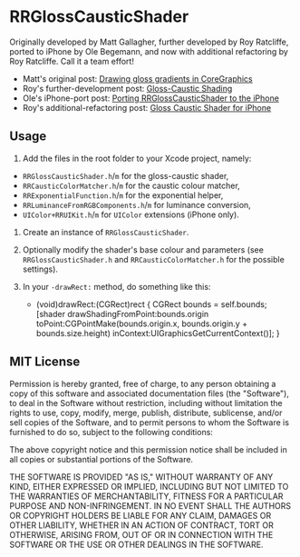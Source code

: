 RRGlossCausticShader
====================

Originally developed by Matt Gallagher, further developed by Roy Ratcliffe, ported to iPhone by Ole Begemann, and now with additional refactoring by Roy Ratcliffe. Call it a team effort!

* Matt's original post: [Drawing gloss gradients in CoreGraphics](http://cocoawithlove.com/2008/09/drawing-gloss-gradients-in-coregraphics.html)
* Roy's further-development post: [Gloss-Caustic Shading](http://blog.pioneeringsoftware.co.uk/2008/12/09/gloss-caustic-shading)
* Ole's iPhone-port post: [Porting RRGlossCausticShader to the iPhone](http://oleb.net/blog/2010/02/porting-rrglosscausticshader-to-the-iphone/)
* Roy's additional-refactoring post: [Gloss Caustic Shader for iPhone](http://blog.pioneeringsoftware.co.uk/2010/03/04/gloss-caustic-shader-for-iphone)

Usage
-----

1. Add the files in the root folder to your Xcode project, namely:
 * `RRGlossCausticShader.h`/`m` for the gloss-caustic shader,
 * `RRCausticColorMatcher.h`/`m` for the caustic colour matcher,
 * `RRExponentialFunction.h`/`m` for the exponential helper,
 * `RRLuminanceFromRGBComponents.h`/`m` for luminance conversion,
 * `UIColor+RRUIKit.h`/`m` for `UIColor` extensions (iPhone only).
1. Create an instance of `RRGlossCausticShader`.
1. Optionally modify the shader's base colour and parameters (see `RRGlossCausticShader.h` and `RRCausticColorMatcher.h` for the possible settings).
1. In your `-drawRect:` method, do something like this:

	- (void)drawRect:(CGRect)rect
	{
	    CGRect bounds = self.bounds;
	    [shader drawShadingFromPoint:bounds.origin
	                         toPoint:CGPointMake(bounds.origin.x, bounds.origin.y + bounds.size.height)
	                       inContext:UIGraphicsGetCurrentContext()];
	}

MIT License
-----------

Permission is hereby granted, free of charge, to any person obtaining a copy of this software and associated documentation files (the "Software"), to deal in the Software without restriction, including without limitation the rights to use, copy, modify, merge, publish, distribute, sublicense, and/or sell copies of the Software, and to permit persons to whom the Software is furnished to do so, subject to the following conditions:

The above copyright notice and this permission notice shall be included in all copies or substantial portions of the Software.

THE SOFTWARE IS PROVIDED "AS IS," WITHOUT WARRANTY OF ANY KIND, EITHER EXPRESSED OR IMPLIED, INCLUDING BUT NOT LIMITED TO THE WARRANTIES OF MERCHANTABILITY, FITNESS FOR A PARTICULAR PURPOSE AND NON-INFRINGEMENT. IN NO EVENT SHALL THE AUTHORS OR COPYRIGHT HOLDERS BE LIABLE FOR ANY CLAIM, DAMAGES OR OTHER LIABILITY, WHETHER IN AN ACTION OF CONTRACT, TORT OR OTHERWISE, ARISING FROM, OUT OF OR IN CONNECTION WITH THE SOFTWARE OR THE USE OR OTHER DEALINGS IN THE SOFTWARE.
